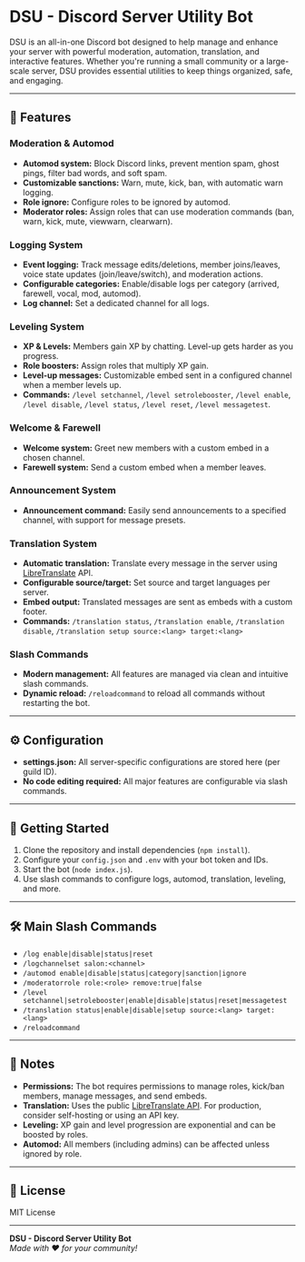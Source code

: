 # DSU - Discord Server Utility Bot

DSU is an all-in-one Discord bot designed to help manage and enhance your server with powerful moderation, automation, translation, and interactive features. Whether you're running a small community or a large-scale server, DSU provides essential utilities to keep things organized, safe, and engaging.

---

## 🔧 Features

### Moderation & Automod
- **Automod system:** Block Discord links, prevent mention spam, ghost pings, filter bad words, and soft spam.
- **Customizable sanctions:** Warn, mute, kick, ban, with automatic warn logging.
- **Role ignore:** Configure roles to be ignored by automod.
- **Moderator roles:** Assign roles that can use moderation commands (ban, warn, kick, mute, viewwarn, clearwarn).

### Logging System
- **Event logging:** Track message edits/deletions, member joins/leaves, voice state updates (join/leave/switch), and moderation actions.
- **Configurable categories:** Enable/disable logs per category (arrived, farewell, vocal, mod, automod).
- **Log channel:** Set a dedicated channel for all logs.

### Leveling System
- **XP & Levels:** Members gain XP by chatting. Level-up gets harder as you progress.
- **Role boosters:** Assign roles that multiply XP gain.
- **Level-up messages:** Customizable embed sent in a configured channel when a member levels up.
- **Commands:** `/level setchannel`, `/level setrolebooster`, `/level enable`, `/level disable`, `/level status`, `/level reset`, `/level messagetest`.

### Welcome & Farewell
- **Welcome system:** Greet new members with a custom embed in a chosen channel.
- **Farewell system:** Send a custom embed when a member leaves.

### Announcement System
- **Announcement command:** Easily send announcements to a specified channel, with support for message presets.

### Translation System
- **Automatic translation:** Translate every message in the server using [LibreTranslate](https://libretranslate.com/) API.
- **Configurable source/target:** Set source and target languages per server.
- **Embed output:** Translated messages are sent as embeds with a custom footer.
- **Commands:** `/translation status`, `/translation enable`, `/translation disable`, `/translation setup source:<lang> target:<lang>`

### Slash Commands
- **Modern management:** All features are managed via clean and intuitive slash commands.
- **Dynamic reload:** `/reloadcommand` to reload all commands without restarting the bot.

---

## ⚙️ Configuration

- **settings.json:** All server-specific configurations are stored here (per guild ID).
- **No code editing required:** All major features are configurable via slash commands.

---

## 🚀 Getting Started

1. Clone the repository and install dependencies (`npm install`).
2. Configure your `config.json` and `.env` with your bot token and IDs.
3. Start the bot (`node index.js`).
4. Use slash commands to configure logs, automod, translation, leveling, and more.

---

## 🛠️ Main Slash Commands

- `/log enable|disable|status|reset`
- `/logchannelset salon:<channel>`
- `/automod enable|disable|status|category|sanction|ignore`
- `/moderatorrole role:<role> remove:true|false`
- `/level setchannel|setrolebooster|enable|disable|status|reset|messagetest`
- `/translation status|enable|disable|setup source:<lang> target:<lang>`
- `/reloadcommand`

---

## 📝 Notes

- **Permissions:** The bot requires permissions to manage roles, kick/ban members, manage messages, and send embeds.
- **Translation:** Uses the public [LibreTranslate API](https://libretranslate.com/). For production, consider self-hosting or using an API key.
- **Leveling:** XP gain and level progression are exponential and can be boosted by roles.
- **Automod:** All members (including admins) can be affected unless ignored by role.

---

## 📄 License

MIT License

---

**DSU - Discord Server Utility Bot**  
*Made with ❤️ for your community!*
